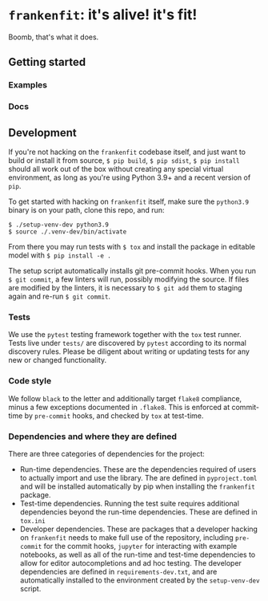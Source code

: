 # `frankenfit`: it's alive! it's fit!

Boomb, that's what it does.

## Getting started

### Examples

### Docs

## Development

If you're not hacking on the `frankenfit` codebase itself, and just want to build or
install it from source, `$ pip build`, `$ pip sdist`, `$ pip install` should all work
out of the box without creating any special virtual environment, as long as you're using
Python 3.9+ and a recent version of `pip`.

To get started with hacking on `frankenfit` itself, make sure the `python3.9` binary is
on your path, clone this repo, and run:

```
$ ./setup-venv-dev python3.9
$ source ./.venv-dev/bin/activate
```

From there you may run tests with `$ tox` and install the package in editable model with
`$ pip install -e .`

The setup script automatically installs git pre-commit hooks. When you run `$ git commit`, a few linters will run, possibly modifying the source. If files are modified by the linters, it is necessary to `$ git add` them to staging again and re-run `$ git commit`.

### Tests

We use the `pytest` testing framework together with the `tox` test runner. Tests live
under `tests/` are discovered by `pytest` according to its normal discovery rules.
Please be diligent about writing or updating tests for any new or changed functionality.

### Code style

We follow `black` to the letter and additionally target `flake8` compliance, minus a few
exceptions documented in `.flake8`. This is enforced at commit-time by `pre-commit`
hooks, and checked by `tox` at test-time.

### Dependencies and where they are defined

There are three categories of dependencies for the project:

* Run-time dependencies. These are the dependencies required of users to actually import
  and use the library. The are defined in `pyproject.toml` and will be installed
  automatically by pip when installing the `frankenfit` package.
* Test-time dependencies. Running the test suite requires additional dependencies beyond
  the run-time dependencies. These are defined in `tox.ini`
* Developer dependencies. These are packages that a developer hacking on `frankenfit`
  needs to make full use of the repository, including `pre-commit` for the commit hooks,
  `jupyter` for interacting with example notebooks, as well as all of the run-time and
  test-time dependencies to allow for editor autocompletions and ad hoc testing. The
  developer dependencies are defined in `requirements-dev.txt`, and are automatically
  installed to the environment created by the `setup-venv-dev` script.
